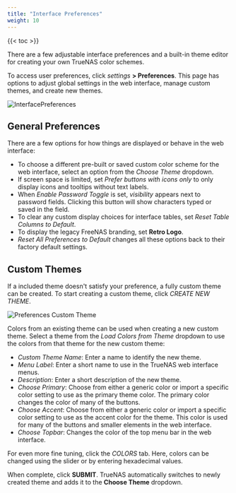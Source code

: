 ```yaml
---
title: "Interface Preferences"
weight: 10
---
```




{{< toc >}}

There are a few adjustable interface preferences and a built-in theme editor for creating your own TrueNAS color schemes.

To access user preferences, click <i class="material-icons" aria-hidden="true" title="Settings">settings</i> **> Preferences**.
This page has options to adjust global settings in the web interface, manage custom themes, and create new themes.

![InterfacePreferences](/images/CORE/12.0/InterfacePreferences.png "Interface Preferences")

## General Preferences

There are a few options for how things are displayed or behave in the web interface:

* To choose a different pre-built or saved custom color scheme for the web interface, select an option from the *Choose Theme* dropdown.
* If screen space is limited, set *Prefer buttons with icons only* to only display icons and tooltips without text labels.
* When *Enable Password Toggle* is set, <i class="material-icons" aria-hidden="true" title="Visibility">visibility</i> appears next to password fields. Clicking this button will show characters typed or saved in the field.
* To clear any custom display choices for interface tables, set *Reset Table Columns to Default*.
* To display the legacy FreeNAS branding, set **Retro Logo**.
* *Reset All Preferences to Default* changes all these options back to their factory default settings.

## Custom Themes

If a included theme doesn't satisfy your preference, a fully custom theme can be created.
To start creating a custom theme, click *CREATE NEW THEME*.

![Preferences Custom Theme](/images/CORE/12.0/PreferencesCustomTheme.png "Custom UI Theme")

Colors from an existing theme can be used when creating a new custom theme.
Select a theme from the *Load Colors from Theme* dropdown to use the colors from that theme for the new custom theme:

* *Custom Theme Name*: Enter a name to identify the new theme.
* *Menu Label*: Enter a short name to use in the TrueNAS web interface menus.
* *Description*: Enter a short description of the new theme.
* *Choose Primary*: Choose from either a generic color or import a specific color setting to use as the primary theme color.
  The primary color changes the color of many of the buttons.
* *Choose Accent*: Choose from either a generic color or import a specific color setting to use as the accent color for the theme.
  This color is used for many of the buttons and smaller elements in the web interface.
* *Choose Topbar*: Changes the color of the top menu bar in the web interface.

For even more fine tuning, click the *COLORS* tab.
Here, colors can be changed using the slider or by entering hexadecimal values.



When complete, click **SUBMIT**.
TrueNAS automatically switches to newly created theme and adds it to the **Choose Theme** dropdown.
